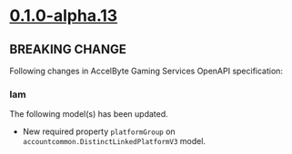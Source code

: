 # [0.1.0-alpha.13]

## BREAKING CHANGE

Following changes in AccelByte Gaming Services OpenAPI specification:

### Iam

The following model(s) has been updated.

- New required property `platformGroup` on `accountcommon.DistinctLinkedPlatformV3` model.

[0.1.0-alpha.13]: https://github.com/AccelByte/accelbyte-go-modular-sdk/compare/iam-sdk/0.1.0-alpha.12..0.1.0-alpha.13
